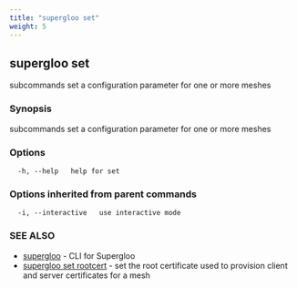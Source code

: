 ```yaml
---
title: "supergloo set"
weight: 5
---
```

## supergloo set

subcommands set a configuration parameter for one or more meshes

### Synopsis

subcommands set a configuration parameter for one or more meshes

### Options

```
  -h, --help   help for set
```

### Options inherited from parent commands

```
  -i, --interactive   use interactive mode
```

### SEE ALSO

* [supergloo](../supergloo)	 - CLI for Supergloo
* [supergloo set rootcert](../supergloo_set_rootcert)	 - set the root certificate used to provision client and server certificates for a mesh

